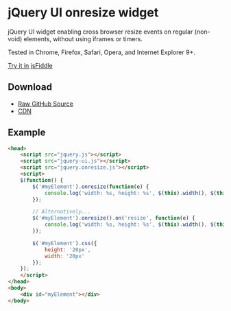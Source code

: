 # jQuery UI onresize widget

jQuery UI widget enabling cross browser resize events on regular (non-void) elements, without using iframes or timers.

Tested in Chrome, Firefox, Safari, Opera, and Internet Explorer 9+.

[Try it in jsFiddle](https://jsfiddle.net/spacemanspiffiest/77gjeunv/embedded/result/)

## Download

* [Raw GitHub Source](https://raw.github.com/ChrisAckerman/jquery-onresize/1.0.5/jquery.onresize.min.js)
* [CDN](https://cdn.rawgit.com/ChrisAckerman/jquery-onresize/1.0.5/jquery.onresize.min.js)

## Example

```html
<head>
	<script src="jquery.js"></script>
	<script src="jquery-ui.js"></script>
	<script src="jquery.onresize.js"></script>
	<script>
	$(function() {
		$('#myElement').onresize(function(e) {
			console.log('width: %s, height: %s', $(this).width(), $(this).height());
		});

		// Alternatively...
		$('#myElement').onresize().on('resize', function(e) {
			console.log('width: %s, height: %s', $(this).width(), $(this).height());
		});

		$('#myElement').css({
			height: '20px',
			width: '20px'
		});
	});
	</script>
</head>
<body>
	<div id="myElement"></div>
</body>
```
